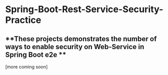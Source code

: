 # Spring-Boot-Rest-Service-Security-Practice

## **These projects demonstrates the number of ways to enable security on Web-Service in Spring Boot e2e **
[more coming soon]
